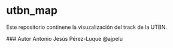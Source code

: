 # utbn_map

Este repositorio continene la visuzalización del track de la UTBN. 

### Autor
Antonio Jesús Pérez-Luque @ajpelu   